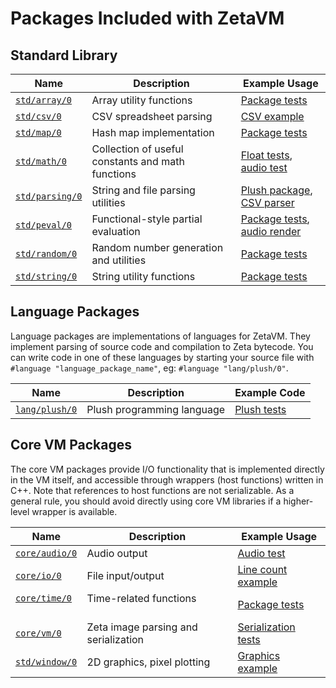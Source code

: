 Packages Included with ZetaVM
=============================

Standard Library
----------------

| Name  | Description | Example Usage |
| --- | --- | --- |
| [`std/array/0`](/plush/array.pls)                 | Array utility functions                            | [Package tests](/tests/packages/array.pls) |
| [`std/csv/0`](/packages/std/csv/0/package)        | CSV spreadsheet parsing                            | [CSV example](/examples/csv_parsing.pls) |
| [`std/map/0`](/plush/map.pls)                     | Hash map implementation                            | [Package tests](/tests/packages/map.pls) |
| [`std/math/0`](/plush/math.pls)                   | Collection of useful constants and math functions  | [Float tests](/tests/plush/floats.pls), [audio test](/examples/audio_test.pls) |
| [`std/parsing/0`](/plush/parsing.pls)             | String and file parsing utilities                  | [Plush package](/plush/plush_pkg.pls), [CSV parser](/packages/std/csv/0/package) |
| [`std/peval/0`](/packages/std/peval/0/package)    | Functional-style partial evaluation                | [Package tests](/tests/packages/peval.pls), [audio render](/examples/audio_render.pls) |
| [`std/random/0`]()                                | Random number generation and utilities             | [Package tests](/tests/packages/random.pls) |
| [`std/string/0`](/plush/string.pls)               | String utility functions                           | [Package tests](/tests/packages/strings.pls) |

Language Packages
-----------------

Language packages are implementations of languages for ZetaVM. They implement parsing of source code and compilation
to Zeta bytecode. You can write code in one of these languages by starting your source file with `#language "language_package_name"`, eg: `#language "lang/plush/0"`.

| Name  | Description | Example Code |
| --- | --- | -- |
| [`lang/plush/0`](/plush/plush_pkg.pls) | Plush programming language | [Plush tests](/tests/plush) |


Core VM Packages
----------------

The core VM packages provide I/O functionality that is implemented directly in the VM itself, and accessible
through wrappers (host functions) written in C++. Note that references to host functions are not serializable.
As a general rule, you should avoid directly using core VM libraries if a higher-level wrapper is available.

| Name  | Description | Example Usage |
| --- | --- | --- |
| [`core/audio/0`](/vm/packages.cpp)  | Audio output                           | [Audio test](/examples/audio_test.pls) |
| [`core/io/0`](/vm/packages.cpp)     | File input/output                      | [Line count example](/examples/line_count.pls) |
| [`core/time/0`](/vm/packages.cpp)   | Time-related functions                 | [Package tests](/tests/packages/time.pls) |
| [`core/vm/0`](/vm/packages.cpp)     | Zeta image parsing and serialization   | [Serialization tests](/tests/packages/serialize.pls) |
| [`std/window/0`](/vm/packages.cpp)  | 2D graphics, pixel plotting            | [Graphics example](/examples/graphics.pls) |

